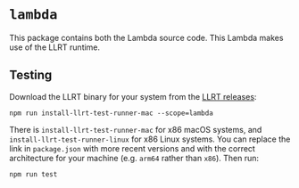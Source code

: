 # `lambda`

This package contains both the Lambda source code. This Lambda makes use of the LLRT runtime.

## Testing

Download the LLRT binary for your system from the [LLRT releases](https://github.com/awslabs/llrt/releases):

```text
npm run install-llrt-test-runner-mac --scope=lambda
```

There is `install-llrt-test-runner-mac` for x86 macOS systems, and `install-llrt-test-runner-linux` for x86 Linux systems. You can replace the link in `package.json` with more recent versions and with the correct architecture for your machine (e.g. `arm64` rather than `x86`). Then run:

```text
npm run test
```
